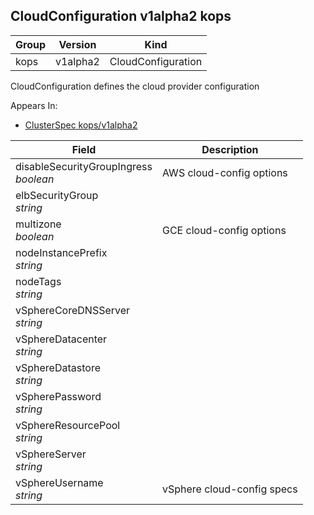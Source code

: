 ## CloudConfiguration v1alpha2 kops

Group        | Version     | Kind
------------ | ---------- | -----------
kops | v1alpha2 | CloudConfiguration



CloudConfiguration defines the cloud provider configuration

<aside class="notice">
Appears In:

<ul> 
<li><a href="#clusterspec-v1alpha2-kops">ClusterSpec kops/v1alpha2</a></li>
</ul></aside>

Field        | Description
------------ | -----------
disableSecurityGroupIngress <br /> *boolean*    | AWS cloud-config options
elbSecurityGroup <br /> *string*    | 
multizone <br /> *boolean*    | GCE cloud-config options
nodeInstancePrefix <br /> *string*    | 
nodeTags <br /> *string*    | 
vSphereCoreDNSServer <br /> *string*    | 
vSphereDatacenter <br /> *string*    | 
vSphereDatastore <br /> *string*    | 
vSpherePassword <br /> *string*    | 
vSphereResourcePool <br /> *string*    | 
vSphereServer <br /> *string*    | 
vSphereUsername <br /> *string*    | vSphere cloud-config specs

